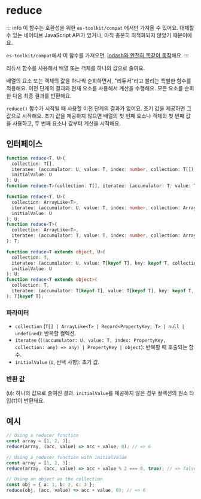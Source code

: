 # reduce

::: info
이 함수는 호환성을 위한 `es-toolkit/compat` 에서만 가져올 수 있어요. 대체할 수 있는 네이티브 JavaScript API가 있거나, 아직 충분히 최적화되지 않았기 때문이에요.

`es-toolkit/compat`에서 이 함수를 가져오면, [lodash와 완전히 똑같이 동작](../../../compatibility.md)해요.
:::

리듀서 함수를 사용해서 배열 또는 객체를 하나의 값으로 줄여요.

배열의 요소 또는 객체의 값을 하나씩 순회하면서, "리듀서"라고 불리는 특별한 함수를 적용해요.
이전 단계의 결과와 현재 요소를 사용해서 계산을 수행해요.
모든 요소를 순회한 다음 최종 결과를 반환해요.

`reduce()` 함수가 시작될 때 사용할 이전 단계의 결과가 없어요.
초기 값을 제공하면 그 값으로 시작해요.
초기 값을 제공하지 않으면 배열의 첫 번째 요소나 객체의 첫 번째 값을 사용하고, 두 번째 요소나 값부터 계산을 시작해요.

## 인터페이스

```typescript
function reduce<T, U>(
  collection: T[],
  iteratee: (accumulator: U, value: T, index: number, collection: T[]) => U,
  initialValue: U
): U;
function reduce<T>(collection: T[], iteratee: (accumulator: T, value: T, index: number, collection: T[]) => T): T;

function reduce<T, U>(
  collection: ArrayLike<T>,
  iteratee: (accumulator: U, value: T, index: number, collection: ArrayLike<T>) => U,
  initialValue: U
): U;
function reduce<T>(
  collection: ArrayLike<T>,
  iteratee: (accumulator: T, value: T, index: number, collection: ArrayLike<T>) => T
): T;

function reduce<T extends object, U>(
  collection: T,
  iteratee: (accumulator: U, value: T[keyof T], key: keyof T, collection: T) => U,
  initialValue: U
): U;
function reduce<T extends object>(
  collection: T,
  iteratee: (accumulator: T[keyof T], value: T[keyof T], key: keyof T, collection: T) => T[keyof T]
): T[keyof T];
```

### 파라미터

- `collection` (`T[] | ArrayLike<T> | Record<PropertyKey, T> | null | undefined`): 반복할 컬렉션.
- `iteratee` (`((accumulator: U, value: T, index: PropertyKey, collection: any) => any) | PropertyKey | object`): 반복할 때 호출되는 함수.
- `initialValue` (`U`, 선택 사항): 초기 값.

### 반환 값

(`U`): 하나의 값으로 줄여진 결과. `initialValue`를 제공하지 않은 경우 컬렉션의 원소 타입(`T`)이 반환돼요.

## 예시

```typescript
// Using a reducer function
const array = [1, 2, 3];
reduce(array, (acc, value) => acc + value, 0); // => 6

// Using a reducer function with initialValue
const array = [1, 2, 3];
reduce(array, (acc, value) => acc + value % 2 === 0, true); // => false

// Using an object as the collection
const obj = { a: 1, b: 2, c: 3 };
reduce(obj, (acc, value) => acc + value, 0); // => 6
```

